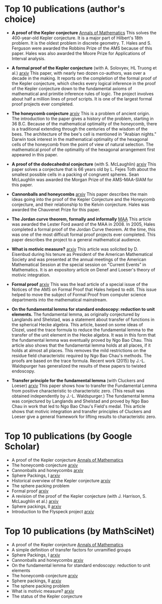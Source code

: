 # Top 10 publications (author's choice)

+ **A proof of the Kepler conjecture** [Annals of Mathematics](http://annals.math.princeton.edu/wp-content/uploads/annals-v162-n3-p01.pdf)
This solves the 400-year-old Kepler conjecture.  It is a major part of Hilbert's 18th problem.  It is the oldest problem in discrete geometry.  T. Hales and S. Ferguson were awarded the Robbins Prize of the AMS because of this paper.  Hales was also awarded the Moore Prize for Applications of Interval analysis.

+ **A formal proof of the Kepler conjecture** (with A. Solovyev, HL Truong et al.) [arxiv](http://arxiv.org/abs/1501.02155) This paper, with nearly two dozen co-authors, was over a decade in the making.  It reports on the completion of the formal proof of the Kepler conjecture, which checks every logical inference in the proof of the Kepler conjecture down to the fundamental axioms of mathematical and primitie inference rules of logic.  The project involves about half a million lines of proof scripts.  It is one of the largest formal proof
projects ever completed.

+ **The honeycomb conjecture** [arxiv](http://arxiv.org/abs/math/9906042)
This is a problem of ancient origin.  The introduction to the paper gives a history of the problem, starting in 36 B.C.  Because of the mathematical optimality of the honeycomb, there is a traditional extending through the centuries of the wisdom of the bees.  The architecture of the bee's cell is mentioned in "Arabian nights."  Darwin took interest in the mathematical optimality of the hexagonal cells of the honeycomb from the point of view of natural selection.  The mathematical proof of the optimality of the hexagonal arrangement first appeared in this paper.

+ **A proof of the dodecahedral conjecture** (with S. McLaughlin) [arxiv](http://arxiv.org/abs/math/9811079) This paper solves a conjecture that is 66 years old by L. Fejes Toth about the smallest possible cells in a packing of congruent spheres.  Sean McLaughlin was awarded the Morgan Prize of the AMS-MAA-SIAM for this paper.

+ **Cannonballs and honeycombs** [arxiv](http://www.ams.org/notices/200004/fea-hales.pdf)
This paper describes the main ideas going into the proof of the Kepler Conjecture and the Honeycomb conjecture, and their relationship to the Kelvin conjecture.  Hales was awarded the Chauvenet Prize for this paper.

+ **The Jordan curve theorem, formally and informally** [MAA](https://www.maa.org/sites/default/files/pdf/upload_library/22/Ford/hales882.pdf) This article was awarded the Lester Ford award of the MAA in 2008.  In 2005, Hales completed a formal proof of the Jordan Curve theorem.  At the time, this was one of the most difficult formal proof projects ever completed.  This paper describes the project to a general mathematical audience.

+ **What is motivic measure?** [arxiv](http://arxiv.org/abs/math/0312229) This article was solicited by D. Eisenbud during his tenure as President of the American Mathematical Society and was presented at the annual meetings of the American Mathematical Session at the special session on "Current Events" in Mathematics.
It is an expository article on Denef and Loeser's theory of motivic integration.

+ **Formal proof** [arxiv](http://www.ams.org/notices/200811/tx081101370p.pdf) This was the lead article of a special issue of the Notices of the AMS on Formal Proof that Hales helped to edit.  This issue helped to move the subject of Formal Proof from computer science departments into the mathematical mainstream.

+ **On the fundamental lemma for standard endoscopy: reduction to unit elements.**
The fundamental lemma, as originally conjectured by Langlands and Shelstad, was a statement about transfer
of functions in the spherical Hecke algebra.  This article, based on some ideas of Clozel, used the trace
formula to reduce the fundamental lemma to the transfer of the unit element in the Hecke algebra.  It was
in this form that the fundamental lemma was eventually proved by Ngo Bao Chau.  This article also
shows that the fundamental lemma holds at all places, if it holds at almost all places.  This removes the
mild restrictions on the residue field characteristic required by Ngo Bao Chau's methods.  The proofs
are based on the trace formula.  Recent work (2015) by J.-L. Waldspurger has generalized the results of
these papers to twisted endoscopy.

+ **Transfer principle for the fundamental lemma** (with Cluckers and Loeser) [arxiv](http://arxiv.org/abs/0712.0708)
This paper shows how to transfer the Fundamental Lemma from positive characteristic to characteristic zero.
(This result was obtained independently by J.-L. Waldspurger.)
The fundamental lemma was conjectured by Langlands and Shelstad and proved by Ngo Bao Chau in work
that led to Ngo Bao Chau's Field's medal.  This article shows that motivic integration and transfer principles
of Cluckers and Loeser give a general framework for lifting results to characteristic zero.


# Top 10 publications (by Google Scholar)

+ A proof of the Kepler conjecture [Annals of Mathematics](http://annals.math.princeton.edu/wp-content/uploads/annals-v162-n3-p01.pdf)
+ The honeycomb conjecture [arxiv](http://arxiv.org/abs/math/9906042)
+ Cannonballs and honeycombs [arxiv](http://www.ams.org/notices/200004/fea-hales.pdf)
+ Sphere Packings, I [arxiv](http://arxiv.org/abs/math/9811073)
+ Historical overview of the Kepler conjecture [arxiv](http://arxiv.org/abs/math/9811071)
+ The sphere packing problem
+ Formal proof [arxiv](http://www.ams.org/notices/200811/tx081101370p.pdf)
+ A revision of the proof of the Kepler conjecture (with J. Harrison, S. McLaughlin et al.) [arxiv](http://arxiv.org/abs/0902.0350)
+ Sphere packings, II [arxiv](http://arxiv.org/abs/math/9811074)
+ Introduction to the Flyspeck project [arxiv](http://drops.dagstuhl.de/opus/volltexte/2006/432/)

# Top 10 publications (by MathSciNet)

+ A proof of the Kepler conjecture [Annals of Mathematics](http://annals.math.princeton.edu/wp-content/uploads/annals-v162-n3-p01.pdf)
+ A simple definition of transfer factors for unramified groups
+ Sphere Packings, I [arxiv](http://arxiv.org/abs/math/9811073)
+ Cannonballs and honeycombs [arxiv](http://www.ams.org/notices/200004/fea-hales.pdf)
+ On the fundamental lemma for standard endoscopy: reduction to unit elements
+ The honeycomb conjecture [arxiv](http://arxiv.org/abs/math/9906042)
+ Sphere packings, II [arxiv](http://arxiv.org/abs/math/9811074)
+ The sphere packing problem
+ What is motivic measure? [arxiv](http://arxiv.org/abs/math/0312229)
+ The status of the Kepler conjecture



